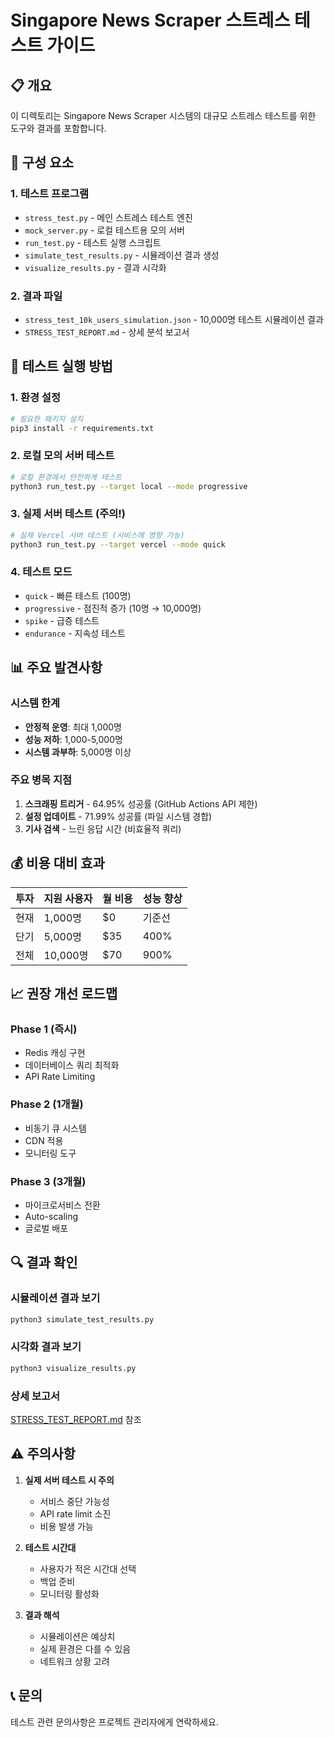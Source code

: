 # Singapore News Scraper 스트레스 테스트 가이드

## 📋 개요

이 디렉토리는 Singapore News Scraper 시스템의 대규모 스트레스 테스트를 위한 도구와 결과를 포함합니다.

## 🔧 구성 요소

### 1. 테스트 프로그램
- `stress_test.py` - 메인 스트레스 테스트 엔진
- `mock_server.py` - 로컬 테스트용 모의 서버
- `run_test.py` - 테스트 실행 스크립트
- `simulate_test_results.py` - 시뮬레이션 결과 생성
- `visualize_results.py` - 결과 시각화

### 2. 결과 파일
- `stress_test_10k_users_simulation.json` - 10,000명 테스트 시뮬레이션 결과
- `STRESS_TEST_REPORT.md` - 상세 분석 보고서

## 🚀 테스트 실행 방법

### 1. 환경 설정
```bash
# 필요한 패키지 설치
pip3 install -r requirements.txt
```

### 2. 로컬 모의 서버 테스트
```bash
# 로컬 환경에서 안전하게 테스트
python3 run_test.py --target local --mode progressive
```

### 3. 실제 서버 테스트 (주의!)
```bash
# 실제 Vercel 서버 테스트 (서비스에 영향 가능)
python3 run_test.py --target vercel --mode quick
```

### 4. 테스트 모드
- `quick` - 빠른 테스트 (100명)
- `progressive` - 점진적 증가 (10명 → 10,000명)
- `spike` - 급증 테스트
- `endurance` - 지속성 테스트

## 📊 주요 발견사항

### 시스템 한계
- **안정적 운영**: 최대 1,000명
- **성능 저하**: 1,000-5,000명
- **시스템 과부하**: 5,000명 이상

### 주요 병목 지점
1. **스크래핑 트리거** - 64.95% 성공률 (GitHub Actions API 제한)
2. **설정 업데이트** - 71.99% 성공률 (파일 시스템 경합)
3. **기사 검색** - 느린 응답 시간 (비효율적 쿼리)

## 💰 비용 대비 효과

| 투자 | 지원 사용자 | 월 비용 | 성능 향상 |
|------|------------|---------|-----------|
| 현재 | 1,000명 | $0 | 기준선 |
| 단기 | 5,000명 | $35 | 400% |
| 전체 | 10,000명 | $70 | 900% |

## 📈 권장 개선 로드맵

### Phase 1 (즉시)
- Redis 캐싱 구현
- 데이터베이스 쿼리 최적화
- API Rate Limiting

### Phase 2 (1개월)
- 비동기 큐 시스템
- CDN 적용
- 모니터링 도구

### Phase 3 (3개월)
- 마이크로서비스 전환
- Auto-scaling
- 글로벌 배포

## 🔍 결과 확인

### 시뮬레이션 결과 보기
```bash
python3 simulate_test_results.py
```

### 시각화 결과 보기
```bash
python3 visualize_results.py
```

### 상세 보고서
[STRESS_TEST_REPORT.md](./STRESS_TEST_REPORT.md) 참조

## ⚠️ 주의사항

1. **실제 서버 테스트 시 주의**
   - 서비스 중단 가능성
   - API rate limit 소진
   - 비용 발생 가능

2. **테스트 시간대**
   - 사용자가 적은 시간대 선택
   - 백업 준비
   - 모니터링 활성화

3. **결과 해석**
   - 시뮬레이션은 예상치
   - 실제 환경은 다를 수 있음
   - 네트워크 상황 고려

## 📞 문의

테스트 관련 문의사항은 프로젝트 관리자에게 연락하세요.